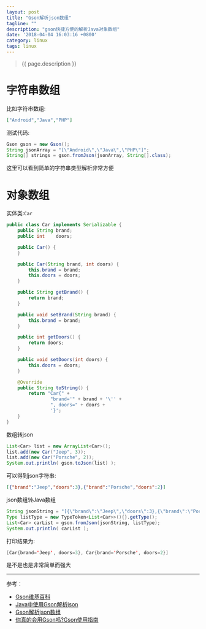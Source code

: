 ```yaml
---
layout: post
title: "Gson解析json数组"
tagline: ""
description: "gson快捷方便的解析Java对象数组"
date: '2018-04-04 16:03:16 +0800'
category: linux
tags: linux
---
```

> {{ page.description }}

# 字符串数组
比如字符串数组:
```json
["Android","Java","PHP"]
```
测试代码:
```java
Gson gson = new Gson();
String jsonArray = "[\"Android\",\"Java\",\"PHP\"]";
String[] strings = gson.fromJson(jsonArray, String[].class);
```

这里可以看到简单的字符串类型解析非常方便

# 对象数组
实体类:`Car`
```java
public class Car implements Serializable {
    public String brand;
    public int    doors;

    public Car() {
    }

    public Car(String brand, int doors) {
        this.brand = brand;
        this.doors = doors;
    }

    public String getBrand() {
        return brand;
    }

    public void setBrand(String brand) {
        this.brand = brand;
    }

    public int getDoors() {
        return doors;
    }

    public void setDoors(int doors) {
        this.doors = doors;
    }

    @Override
    public String toString() {
        return "Car{" +
                "brand='" + brand + '\'' +
                ", doors=" + doors +
                '}';
    }
}
```

数组转json
```java
List<Car> list = new ArrayList<Car>();
list.add(new Car("Jeep", 3));
list.add(new Car("Porsche", 2));
System.out.println( gson.toJson(list) );
```

可以得到json字符串:
```json
[{"brand":"Jeep","doors":3},{"brand":"Porsche","doors":2}]
```

json数组转Java数组
```java
String jsonString = "[{\"brand\":\"Jeep\",\"doors\":3},{\"brand\":\"Porsche\",\"doors\":2}]";
Type listType = new TypeToken<List<Car>>(){}.getType();
List<Car> carList = gson.fromJson(jsonString, listType);
System.out.println( carList );
```
打印结果为:
```java
[Car{brand='Jeep', doors=3}, Car{brand='Porsche', doors=2}]
```

是不是也是非常简单而强大

---
参考：
- [Gson维基百科](https://zh.wikipedia.org/wiki/Gson)
- [Java中使用Gson解析json](https://xu3352.github.io/java/2017/04/17/json-parse-using-gson-for-java)
- [Gson解析json数组](https://blog.csdn.net/adayabetter/article/details/43084375)
- [你真的会用Gson吗?Gson使用指南](https://www.jianshu.com/p/e740196225a4)

